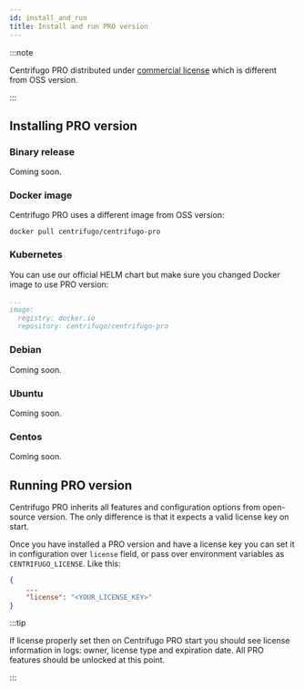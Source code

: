 ```yaml
---
id: install_and_run
title: Install and run PRO version
---
```


:::note

Centrifugo PRO distributed under [commercial license](/pro_license) which is different from OSS version.

:::

## Installing PRO version

### Binary release

Coming soon.

### Docker image

Centrifugo PRO uses a different image from OSS version:

```
docker pull centrifugo/centrifugo-pro
```

### Kubernetes

You can use our official HELM chart but make sure you changed Docker image to use PRO version: 

```yaml title="values.yaml"
...
image:
  registry: docker.io
  repository: centrifugo/centrifugo-pro
```

### Debian

Coming soon.

### Ubuntu

Coming soon.

### Centos

Coming soon.

## Running PRO version

Centrifugo PRO inherits all features and configuration options from open-source version. The only difference is that it expects a valid license key on start.

Once you have installed a PRO version and have a license key you can set it in configuration over `license` field, or pass over environment variables as `CENTRIFUGO_LICENSE`. Like this:

```json title="config.json"
{
    ...
    "license": "<YOUR_LICENSE_KEY>"
}
```

:::tip

If license properly set then on Centrifugo PRO start you should see license information in logs: owner, license type and expiration date. All PRO features should be unlocked at this point.

:::
